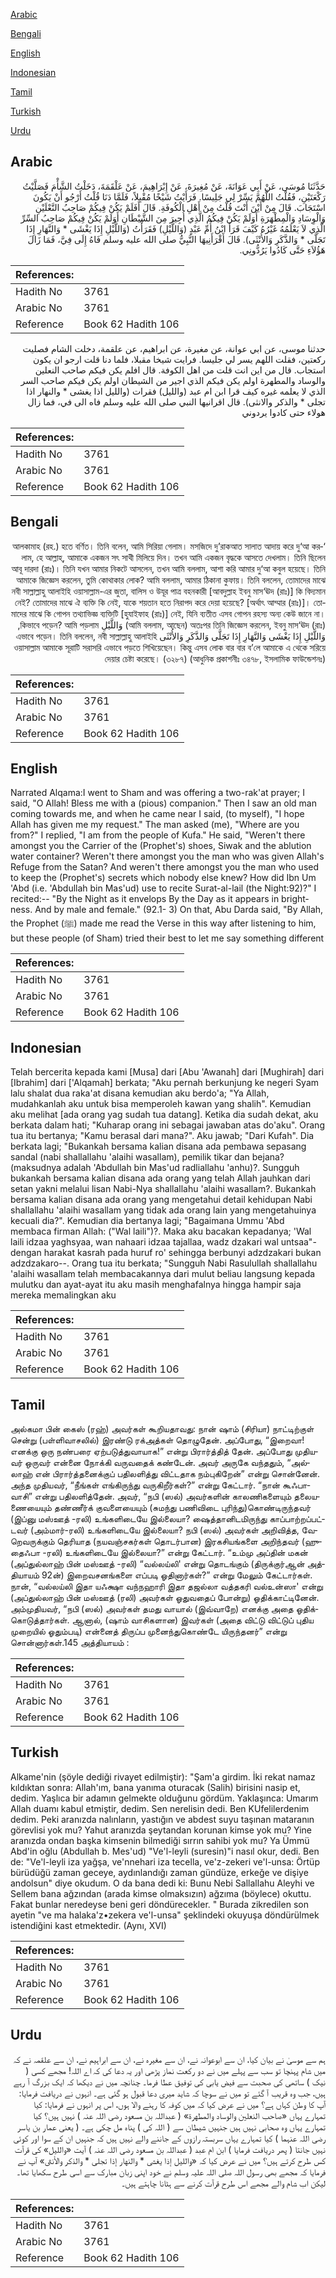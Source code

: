 [Arabic](#arabic)

[Bengali](#bengali)

[English](#english)

[Indonesian](#indonesian)

[Tamil](#tamil)

[Turkish](#turkish)

[Urdu](#urdu)

## Arabic


<div dir="rtl" lang="ar" style={{fontSize:'larger',backgroundColor:'#f8f9fa',padding:20}}>
حَدَّثَنَا مُوسَى، عَنْ أَبِي عَوَانَةَ، عَنْ مُغِيرَةَ، عَنْ إِبْرَاهِيمَ، عَنْ عَلْقَمَةَ، دَخَلْتُ الشَّأْمَ فَصَلَّيْتُ رَكْعَتَيْنِ، فَقُلْتُ اللَّهُمَّ يَسِّرْ لِي جَلِيسًا‏.‏ فَرَأَيْتُ شَيْخًا مُقْبِلاً، فَلَمَّا دَنَا قُلْتُ أَرْجُو أَنْ يَكُونَ اسْتَجَابَ‏.‏ قَالَ مِنْ أَيْنَ أَنْتَ قُلْتُ مِنْ أَهْلِ الْكُوفَةِ‏.‏ قَالَ أَفَلَمْ يَكُنْ فِيكُمْ صَاحِبُ النَّعْلَيْنِ وَالْوِسَادِ وَالْمِطْهَرَةِ أَوَلَمْ يَكُنْ فِيكُمُ الَّذِي أُجِيرَ مِنَ الشَّيْطَانِ أَوَلَمْ يَكُنْ فِيكُمْ صَاحِبُ السِّرِّ الَّذِي لاَ يَعْلَمُهُ غَيْرُهُ كَيْفَ قَرَأَ ابْنُ أُمِّ عَبْدٍ ‏(‏وَاللَّيْلِ‏)‏ فَقَرَأْتُ ‏(‏وَاللَّيْلِ إِذَا يَغْشَى * وَالنَّهَارِ إِذَا تَجَلَّى * وَالذَّكَرِ وَالأُنْثَى‏)‏‏.‏ قَالَ أَقْرَأَنِيهَا النَّبِيُّ صلى الله عليه وسلم فَاهُ إِلَى فِيَّ، فَمَا زَالَ هَؤُلاَءِ حَتَّى كَادُوا يَرُدُّونِي‏.‏
</div>
<div style={{backgroundColor:'#f8f9fa',padding:20, marginBottom: 10}}><table> <thead> <tr> <th>References:</th> <th></th> </tr> </thead> <tbody><tr><td>Hadith No</td><td>3761</td></tr><tr><td>Arabic No</td><td>3761</td></tr><tr><td>Reference</td><td>Book 62 Hadith 106</td></tr></tbody></table></div>


<div dir="rtl" lang="ar" style={{fontSize:'larger',backgroundColor:'#f8f9fa',padding:20}}>
حدثنا موسى، عن ابي عوانة، عن مغيرة، عن ابراهيم، عن علقمة، دخلت الشام فصليت ركعتين، فقلت اللهم يسر لي جليسا. فرايت شيخا مقبلا، فلما دنا قلت ارجو ان يكون استجاب. قال من اين انت قلت من اهل الكوفة. قال افلم يكن فيكم صاحب النعلين والوساد والمطهرة اولم يكن فيكم الذي اجير من الشيطان اولم يكن فيكم صاحب السر الذي لا يعلمه غيره كيف قرا ابن ام عبد (والليل) فقرات (والليل اذا يغشى * والنهار اذا تجلى * والذكر والانثى). قال اقرانيها النبي صلى الله عليه وسلم فاه الى في، فما زال هولاء حتى كادوا يردوني
</div>
<div style={{backgroundColor:'#f8f9fa',padding:20, marginBottom: 10}}><table> <thead> <tr> <th>References:</th> <th></th> </tr> </thead> <tbody><tr><td>Hadith No</td><td>3761</td></tr><tr><td>Arabic No</td><td>3761</td></tr><tr><td>Reference</td><td>Book 62 Hadith 106</td></tr></tbody></table></div>

## Bengali


<div dir="rtl" lang="bn" style={{fontSize:'larger',backgroundColor:'#f8f9fa',padding:20}}>
‘আলকামাহ (রহ.) হতে বর্ণিত। তিনি বলেন, আমি সিরিয়া গেলাম। মসজিদে দু’রাকআত সালাত আদায় করে দু‘আ করলাম, হে আল্লাহ্, আমাকে একজন সৎ সাথী মিলিয়ে দিন। তখন আমি একজন বৃদ্ধকে আসতে দেখলাম। তিনি ছিলেন আবূ দারদা (রাঃ)। তিনি যখন আমার নিকটে আসলেন, তখন আমি বললাম, আশা করি আমার দু‘আ কবুল হয়েছে। তিনি আমাকে জিজ্ঞেস করলেন, তুমি কোথাকার লোক? আমি বললাম, আমার ঠিকানা কুফায়। তিনি বললেন, তোমাদের মাঝে নবী সাল্লাল্লাহু আলাইহি ওয়াসাল্লাম-এর জুতা, বালিস ও উযূর পাত্র বহনকারী [আবদুল্লাহ ইবনু মাস‘ঊদ (রাঃ)] কি বিদ্যমান নেই? তোমাদের মাঝে ঐ ব্যক্তি কি নেই, যাকে শয়তান হতে নিরাপদ করে দেয়া হয়েছে? [অর্থাৎ আম্মার (রাঃ)]। তোমাদের মাঝে কি গোপন তথ্যাভিজ্ঞ ব্যক্তিটি [হুযাইফাহ (রাঃ)] নেই, যিনি ব্যতীত এসব গোপন রহস্য অন্য কেউ জানে না। (আমি বললাম, আছেন) অতঃপর তিনি জিজ্ঞেস করলেন, ইবনু মাস‘ঊদ (রাঃ) وَاللَّيْلِ কিভাবে পড়েন? আমি পড়লাম, وَاللَّيْلِ إِذَا يَغْشَى وَالنَّهَارِ إِذَا تَجَلَّى وَالذَّكَرِ وَالأُنْثَى এভাবে পড়েন। তিনি বললেন, নবী সাল্লাল্লাহু আলাইহি ওয়াসাল্লাম আমাকে সূরাটি সরাসরি এভাবে পড়তে শিখিয়েছেন। কিন্তু এসব লোক বার বার ব’লে আমাকে এ থেকে সরিয়ে দেয়ার চেষ্টা করেছে। (৩২৮৭) (আধুনিক প্রকাশনীঃ ৩৪৭৮, ইসলামিক ফাউন্ডেশনঃ)
</div>
<div style={{backgroundColor:'#f8f9fa',padding:20, marginBottom: 10}}><table> <thead> <tr> <th>References:</th> <th></th> </tr> </thead> <tbody><tr><td>Hadith No</td><td>3761</td></tr><tr><td>Arabic No</td><td>3761</td></tr><tr><td>Reference</td><td>Book 62 Hadith 106</td></tr></tbody></table></div>

## English


<div dir="ltr" lang="en" style={{fontSize:'larger',backgroundColor:'#f8f9fa',padding:20}}>
Narrated Alqama:I went to Sham and was offering a two-rak'at prayer; I said, "O Allah! Bless me with a (pious) companion." Then I saw an old man coming towards me, and when he came near I said, (to myself), "I hope Allah has given me my request." The man asked (me), "Where are you from?" I replied, "I am from the people of Kufa." He said, "Weren't there amongst you the Carrier of the (Prophet's) shoes, Siwak and the ablution water container? Weren't there amongst you the man who was given Allah's Refuge from the Satan? And weren't there amongst you the man who used to keep the (Prophet's) secrets which nobody else knew? How did Ibn Um 'Abd (i.e. 'Abdullah bin Mas'ud) use to recite Surat-al-lail (the Night:92)?" I recited:-- "By the Night as it envelops By the Day as it appears in brightness. And by male and female." (92.1- 3) On that, Abu Darda said, "By Allah, the Prophet (ﷺ) made me read the Verse in this way after listening to him, but these people (of Sham) tried their best to let me say something different
</div>
<div style={{backgroundColor:'#f8f9fa',padding:20, marginBottom: 10}}><table> <thead> <tr> <th>References:</th> <th></th> </tr> </thead> <tbody><tr><td>Hadith No</td><td>3761</td></tr><tr><td>Arabic No</td><td>3761</td></tr><tr><td>Reference</td><td>Book 62 Hadith 106</td></tr></tbody></table></div>

## Indonesian


<div dir="ltr" lang="id" style={{fontSize:'larger',backgroundColor:'#f8f9fa',padding:20}}>
Telah bercerita kepada kami [Musa] dari [Abu 'Awanah] dari [Mughirah] dari [Ibrahim] dari ['Alqamah] berkata; "Aku pernah berkunjung ke negeri Syam lalu shalat dua raka'at disana kemudian aku berdo'a; "Ya Allah, mudahkanlah aku untuk bisa memperoleh kawan yang shalih". Kemudian aku melihat [ada orang yag sudah tua datang]. Ketika dia sudah dekat, aku berkata dalam hati; "Kuharap orang ini sebagai jawaban atas do'aku". Orang tua itu bertanya; "Kamu berasal dari mana?". Aku jawab; "Dari Kufah". Dia berkata lagi; "Bukankah bersama kalian disana ada pembawa sepasang sandal (nabi shallallahu 'alaihi wasallam), pemilik tikar dan bejana? (maksudnya adalah 'Abdullah bin Mas'ud radliallahu 'anhu)?. Sungguh bukankah bersama kalian disana ada orang yang telah Allah jauhkan dari setan yakni melalui lisan Nabi-Nya shallallahu 'alaihi wasallam?. Bukankah bersama kalian disana ada orang yang mengetahui detail kehidupan Nabi shallallahu 'alaihi wasallam yang tidak ada orang lain yang mengetahuinya kecuali dia?". Kemudian dia bertanya lagi; "Bagaimana Ummu 'Abd membaca firman Allah: ("Wal laili")?. Maka aku bacakan kepadanya; 'Wal laili idzaa yaghsyaa, wan nahaari idzaa tajallaa, wadz dzakari wal untsaa"-dengan harakat kasrah pada huruf ro' sehingga berbunyi adzdzakari bukan adzdzakaro--. Orang tua itu berkata; "Sungguh Nabi Rasulullah shallallahu 'alaihi wasallam telah membacakannya dari mulut beliau langsung kepada mulutku dan ayat-ayat itu aku masih menghafalnya hingga hampir saja mereka memalingkan aku
</div>
<div style={{backgroundColor:'#f8f9fa',padding:20, marginBottom: 10}}><table> <thead> <tr> <th>References:</th> <th></th> </tr> </thead> <tbody><tr><td>Hadith No</td><td>3761</td></tr><tr><td>Arabic No</td><td>3761</td></tr><tr><td>Reference</td><td>Book 62 Hadith 106</td></tr></tbody></table></div>

## Tamil


<div dir="ltr" lang="ta" style={{fontSize:'larger',backgroundColor:'#f8f9fa',padding:20}}>
அல்கமா பின் கைஸ் (ரஹ்) அவர்கள் கூறியதாவது: நான் ஷாம் (சிரியா) நாட்டிற்குள் சென்று (பள்ளிவாசலில்) இரண்டு ரக்அத்கள் தொழுதேன். அப்போது, “இறைவா! எனக்கு ஒரு நண்பரை ஏற்படுத்துவாயாக!” என்று பிரார்த்தித் தேன். அப்போது முதியவர் ஒருவர் என்னை நோக்கி வருவதைக் கண்டேன். அவர் அருகே வந்ததும், “அல்லாஹ் என் பிரார்த்தனைக்குப் பதிலளித்து விட்டதாக நம்புகிறேன்” என்று சொன்னேன். அந்த முதியவர், “நீங்கள் எங்கிருந்து வருகிறீர்கள்?” என்று கேட்டார். “நான் கூஃபாவாசி” என்று பதிலளித்தேன். அவர், “நபி (ஸல்) அவர்களின் காலணிகளையும் தலையணையையும் தண்ணீர்க் குவளையையும் (சுமந்து பணிவிடை புரிந்து)கொண்டிருந்தவர் (இப்னு மஸ்ஊத் -ரலி) உங்களிடையே இல்லையா? ஷைத்தானிடமிருந்து காப்பாற்றப்பட்டவர் (அம்மார்-ரலி) உங்களிடையே இல்லையா? நபி (ஸல்) அவர்கள் அறிவித்த, வேறெவருக்கும் தெரியாத (நயவஞ்சகர்கள் தொடர்பான) இரகசியங்களை அறிந்தவர் (ஹுதைஃபா -ரலி) உங்களிடையே இல்லையா?” என்று கேட்டார். “உம்மு அப்தின் மகன் (அப்துல்லாஹ் பின் மஸ்ஊத் -ரலி) “வல்லய்லி' என்று தொடங்கும் (திருக்குர்ஆன் அத்தியாயம் 92ன்) இறைவசனங்களை எப்படி ஓதினார்கள்?” என்று மேலும் கேட்டார்கள். நான், “வல்லய்லி இதா யஃக்ஷா வந்நஹாரி இதா தஜல்லா வத்தகரி வல்உன்ஸா' என்று (அப்துல்லாஹ் பின் மஸ்ஊத் (ரலி) அவர்கள் ஓதுவதைப் போன்று) ஓதிக்காட்டினேன். அம்முதியவர், “நபி (ஸல்) அவர்கள் தமது வாயால் (இவ்வாறே) எனக்கு அதை ஓதிக்கொடுத்தார்கள். ஆனால், (ஷாம் வாசிகளான) இவர்கள் (அதை விட்டு விட்டுப் புதிய முறையில் ஓதும்படி) என்னைத் திருப்ப முனைந்துகொண்டே யிருந்தனர்” என்று சொன்னார்கள்.145 அத்தியாயம் :
</div>
<div style={{backgroundColor:'#f8f9fa',padding:20, marginBottom: 10}}><table> <thead> <tr> <th>References:</th> <th></th> </tr> </thead> <tbody><tr><td>Hadith No</td><td>3761</td></tr><tr><td>Arabic No</td><td>3761</td></tr><tr><td>Reference</td><td>Book 62 Hadith 106</td></tr></tbody></table></div>

## Turkish


<div dir="ltr" lang="tr" style={{fontSize:'larger',backgroundColor:'#f8f9fa',padding:20}}>
Alkame'nin (şöyle dediği rivayet edilmiştir): "Şam'a girdim. İki rekat namaz kıldıktan sonra: Allah'ım, bana yanıma oturacak (Salih) birisini nasip et, dedim. Yaşlıca bir adamın gelmekte olduğunu gördüm. Yaklaşınca: Umarım Allah duamı kabul etmiştir, dedim. Sen nerelisin dedi. Ben KUfelilerdenim dedim. Peki aranızda nalınların, yastığın ve abdest suyu taşınan mataranın görevlisi yok mu? Yahut aranızda şeytandan korunan kimse yok mu? Yine aranızda ondan başka kimsenin bilmediği sırrın sahibi yok mu? Ya Ümmü Abd'in oğlu (Abdullah b. Mes'ud) "Ve'l-leyli (suresin)"i nasıl okur, dedi. Ben de: "Ve'l-leyli iza yağşa, ve'nnehari iza tecella, ve'z-zekeri ve'l-unsa: Örtüp bürüdüğü zaman geceye, aydınlandığı zaman gündüze, erkeğe ve dişiye andolsun" diye okudum. O da bana dedi ki: Bunu Nebi Sallallahu Aleyhi ve Sellem bana ağzından (arada kimse olmaksızın) ağzıma (böylece) okuttu. Fakat bunlar neredeyse beni geri döndürecekler. " Burada zikredilen son ayetin "ve ma halaka'z•zekera ve'l-unsa" şeklindeki okuyuşa döndürülmek istendiğini kast etmektedir. (Aynı, XVI)
</div>
<div style={{backgroundColor:'#f8f9fa',padding:20, marginBottom: 10}}><table> <thead> <tr> <th>References:</th> <th></th> </tr> </thead> <tbody><tr><td>Hadith No</td><td>3761</td></tr><tr><td>Arabic No</td><td>3761</td></tr><tr><td>Reference</td><td>Book 62 Hadith 106</td></tr></tbody></table></div>

## Urdu


<div dir="rtl" lang="ur" style={{fontSize:'larger',backgroundColor:'#f8f9fa',padding:20}}>
ہم سے موسیٰ نے بیان کیا، ان سے ابوعوانہ نے، ان سے مغیرہ نے، ان سے ابراہیم نے، ان سے علقمہ نے کہ میں شام پہنچا تو سب سے پہلے میں نے دو رکعت نماز پڑھی اور یہ دعا کی کہ اے اللہ! مجھے کسی ( نیک ) ساتھی کی صحبت سے فیض یابی کی توفیق عطا فرما۔ چنانچہ میں نے دیکھا کہ ایک بزرگ آ رہے ہیں، جب وہ قریب آ گئے تو میں نے سوچا کہ شاید میری دعا قبول ہو گئی ہے۔ انہوں نے دریافت فرمایا: آپ کا وطن کہاں ہے؟ میں نے عرض کیا کہ میں کوفہ کا رہنے والا ہوں، اس پر انہوں نے فرمایا: کیا تمہارے یہاں «صاحب النعلين والوساد والمطهرة» ( عبداللہ بن مسعود رضی اللہ عنہ ) نہیں ہیں؟ کیا تمہارے یہاں وہ صحابی نہیں ہیں جنہیں شیطان سے ( اللہ کی ) پناہ مل چکی ہے۔ ( یعنی عمار بن یاسر رضی اللہ عنہما ) کیا تمہارے یہاں سربستہ رازوں کے جاننے والے نہیں ہیں کہ جنہیں ان کے سوا اور کوئی نہیں جانتا ( پھر دریافت فرمایا ) ابن ام عبد ( عبداللہ بن مسعود رضی اللہ عنہ ) آیت «والليل‏» کی قرآت کس طرح کرتے ہیں؟ میں نے عرض کیا کہ «والليل إذا يغشى * والنهار إذا تجلى * والذكر والأنثى‏» آپ نے فرمایا کہ مجھے بھی رسول اللہ صلی اللہ علیہ وسلم نے خود اپنی زبان مبارک سے اسی طرح سکھایا تھا۔ لیکن اب شام والے مجھے اس طرح قرآت کرنے سے ہٹانا چاہتے ہیں۔
</div>
<div style={{backgroundColor:'#f8f9fa',padding:20, marginBottom: 10}}><table> <thead> <tr> <th>References:</th> <th></th> </tr> </thead> <tbody><tr><td>Hadith No</td><td>3761</td></tr><tr><td>Arabic No</td><td>3761</td></tr><tr><td>Reference</td><td>Book 62 Hadith 106</td></tr></tbody></table></div>